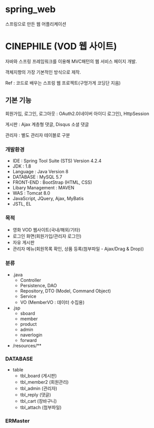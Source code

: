 # spring_web

스프링으로 만든 웹 어플리케이션

CINEPHILE (VOD 웹 사이트)
=============================


자바와 스프링 프레임워크를 이용해 MVC패턴의 웹 서비스 페이지 개발.

객체지향의 가장 기본적인 방식으로 제작.

Ref : 코드로 배우는 스프링 웹 프로젝트(구멍가게 코딩단 지음)


## 기본 기능

회원가입, 로그인, 로그아웃 : OAuth2.0(네이버 아이디 로그인), HttpSession

게시판 : Ajax 계층형 댓글, Disqus 소셜 댓글

관리자 : 별도 관리자 테이블로 구분


### 개발환경
- IDE : Spring Tool Suite (STS) Version 4.2.4
- JDK : 1.8
- Language : Java Version 8
- DATABASE : MySQL 5.7
- FRONT-END : BootStrap (HTML, CSS)
- Libary Management : MAVEN
- WAS : Tomcat 8.0
- JavaScript, JQuery, Ajax, MyBatis
- JSTL, EL

### 목적
- 영화 VOD 웹사이트(국내/해외/기타)
- 로그인 화면(회원가입/관리자 로그인)
- 자유 게시판
- 관리자 메뉴(회원목록 확인, 상품 등록(첨부파일 - Ajax/Drag & Drop))

### 분류
- .java
  - Controller
  - Persistence, DAO
  - Repository, DTO (Model, Command Object)
  - Service
  - VO (MemberVO : 데이터 수집용)
- .jsp
  - sboard
  - member
  - product
  - admin
  - naverlogin
  - forward
- /resources/**

### DATABASE
- table
  - tbl_board (게시판)
  - tbl_member2 (회원관리)
  - tbl_admin (관리자)
  - tbl_reply (댓글)
  - tbl_cart (장바구니)
  - tbl_attach (첨부파일)
  
### ERMaster
